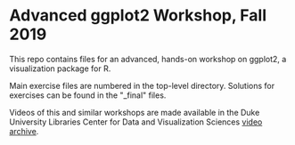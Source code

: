 # Advanced ggplot2 Workshop, Fall 2019

This repo contains files for an advanced, hands-on workshop on ggplot2, a visualization package for R.

Main exercise files are numbered in the top-level directory. Solutions for exercises can be found in the "_final" files.

Videos of this and similar workshops are made available in the Duke University Libraries Center for Data and Visualization Sciences [video archive](http://bit.ly/DVSvideos).
